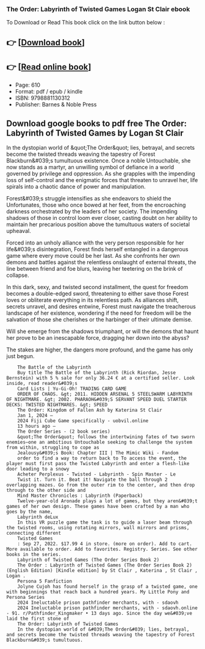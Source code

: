 ### The Order: Labyrinth of Twisted Games Logan St Clair ebook

To Download or Read This book click on the link button below :

## 👉  [**[Download book](http://ebooksharez.info/download.php?group=book&from=github.com&id=704842&lnk=1064 "Download book")**]

## 👉  [**[Read online book](http://ebooksharez.info/download.php?group=book&from=github.com&id=704842&lnk=1064 "Read online book")**]


* Page: 610
* Format: pdf / epub / kindle
* ISBN: 9798881130312
* Publisher: Barnes &amp; Noble Press



## Download google books to pdf free The Order: Labyrinth of Twisted Games by Logan St Clair



In the dystopian world of &amp;quot;The Order&amp;quot; lies, betrayal, and secrets become the twisted threads weaving the tapestry of Forest Blackburn&amp;#039;s tumultuous existence. Once a noble Untouchable, she now stands as a martyr, an unwilling symbol of defiance in a world governed by privilege and oppression. As she grapples with the impending loss of self-control and the enigmatic forces that threaten to unravel her, life spirals into a chaotic dance of power and manipulation.
 
 Forest&amp;#039;s struggle intensifies as she endeavors to shield the Unfortunates, those who once bowed at her feet, from the encroaching darkness orchestrated by the leaders of her society. The impending shadows of those in control loom ever closer, casting doubt on her ability to maintain her precarious position above the tumultuous waters of societal upheaval.
 
 Forced into an unholy alliance with the very person responsible for her life&amp;#039;s disintegration, Forest finds herself entangled in a dangerous game where every move could be her last. As she confronts her own demons and battles against the relentless onslaught of external threats, the line between friend and foe blurs, leaving her teetering on the brink of collapse.
 
 In this dark, sexy, and twisted second installment, the quest for freedom becomes a double-edged sword, threatening to either save those Forest loves or obliterate everything in its relentless path. As alliances shift, secrets unravel, and desires entwine, Forest must navigate the treacherous landscape of her existence, wondering if the need for freedom will be the salvation of those she cherishes or the harbinger of their ultimate demise.
 
 Will she emerge from the shadows triumphant, or will the demons that haunt her prove to be an inescapable force, dragging her down into the abyss?
 
 The stakes are higher, the dangers more profound, and the game has only just begun.


        The Battle of the Labyrinth
        Buy title The Battle of the Labyrinth (Rick Riordan, Jesse Bernstein) with 5 % sale for only 36.24 € at a certified seller. Look inside, read reader&#039;s 
        Card Lists | Yu-Gi-Oh! TRADING CARD GAME
        ORDER OF CHAOS. &gt; 2011. HIDDEN ARSENAL 5 STEELSWARM LABYRINTH OF NIGHTMARE. &gt; 2002. PHARAOH&#039;S SERVANT SPEED DUEL STARTER DECKS: TWISTED NIGHTMARES. &gt; SPEED 
        The Order: Kingdom of Fallen Ash by Katerina St Clair
        Jan 1, 2024 —
        2024 Fiji Cube Game specifically - uobvil.online
        13 hours ago —
        The Order Series - (2 book series)
        &quot;The Order&quot; follows the intertwining fates of two sworn enemies—one an ambitious Untouchable seeking to challenge the system from within, struggling to cope as 
        Jealousy&#039;s Book: Chapter III | The Mimic Wiki - Fandom
        order to find a way to return back to To access the event, the player must first pass the Twisted Labyrinth and enter a flesh-like door leading to a snowy 
        Acheter Perplexus - Twisted - Labyrinth - Spin Master - Le
        Twist it. Turn it. Beat it! Navigate the ball through 2 overlapping mazes. Go from the outer rim to the center, and then drop through to the other side and 
        Mind Master Chronicles : Labyrinth (Paperback)
        Twelve-year-old Aronade plays a lot of games, but they aren&#039;t games of her own design. These games have been crafted by a man who goes by the name, 
        Labyrinth deLux
        In this VR puzzle game the task is to guide a laser beam through the twisted rooms, using rotating mirrors, wall mirrors and prisms, connecting different 
        Twisted Games
        : Sep 27, 2022. $17.99 4 in store. (more on order). Add to cart. More available to order. Add to favorites. Registry. Series. See other books in the series.
        Labyrinth of Twisted Games (The Order Series Book 2)
        The Order : Labyrinth of Twisted Games (The Order Series Book 2) (English Edition) [Kindle edition] by St Clair , Katerina , St Clair , Logan .
        Persona 5 Fanfiction
        Jolyne Cujoh has found herself in the grasp of a twisted game, one with beginnings that reach back a hundred years. My Little Pony and Persona Series 
        2024 Ineluctable prison pathfinder merchants, with - sdaovh
        2024 Ineluctable prison pathfinder merchants, with - sdaovh.online - 91. r/Pathfinder_Kingmaker • 13 days ago. Since the day we&#039;ve laid the first stone of 
        The Order: Labyrinth of Twisted Games
        In the dystopian world of &#039;The Order&#039; lies, betrayal, and secrets become the twisted threads weaving the tapestry of Forest Blackburn&#039;s tumultuous.
    




